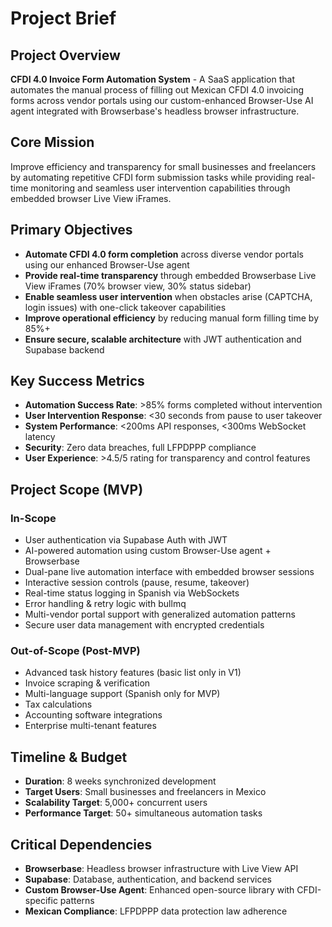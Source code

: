 # Project Brief

## Project Overview

**CFDI 4.0 Invoice Form Automation System** - A SaaS application that automates the manual process of filling out Mexican CFDI 4.0 invoicing forms across vendor portals using our custom-enhanced Browser-Use AI agent integrated with Browserbase's headless browser infrastructure.

## Core Mission

Improve efficiency and transparency for small businesses and freelancers by automating repetitive CFDI form submission tasks while providing real-time monitoring and seamless user intervention capabilities through embedded browser Live View iFrames.

## Primary Objectives

- **Automate CFDI 4.0 form completion** across diverse vendor portals using our enhanced Browser-Use agent
- **Provide real-time transparency** through embedded Browserbase Live View iFrames (70% browser view, 30% status sidebar)
- **Enable seamless user intervention** when obstacles arise (CAPTCHA, login issues) with one-click takeover capabilities
- **Improve operational efficiency** by reducing manual form filling time by 85%+
- **Ensure secure, scalable architecture** with JWT authentication and Supabase backend

## Key Success Metrics

- **Automation Success Rate**: >85% forms completed without intervention
- **User Intervention Response**: <30 seconds from pause to user takeover
- **System Performance**: <200ms API responses, <300ms WebSocket latency
- **Security**: Zero data breaches, full LFPDPPP compliance
- **User Experience**: >4.5/5 rating for transparency and control features

## Project Scope (MVP)

### In-Scope
- User authentication via Supabase Auth with JWT
- AI-powered automation using custom Browser-Use agent + Browserbase
- Dual-pane live automation interface with embedded browser sessions
- Interactive session controls (pause, resume, takeover)
- Real-time status logging in Spanish via WebSockets
- Error handling & retry logic with bullmq
- Multi-vendor portal support with generalized automation patterns
- Secure user data management with encrypted credentials

### Out-of-Scope (Post-MVP)
- Advanced task history features (basic list only in V1)
- Invoice scraping & verification
- Multi-language support (Spanish only for MVP)
- Tax calculations
- Accounting software integrations
- Enterprise multi-tenant features

## Timeline & Budget

- **Duration**: 8 weeks synchronized development
- **Target Users**: Small businesses and freelancers in Mexico
- **Scalability Target**: 5,000+ concurrent users
- **Performance Target**: 50+ simultaneous automation tasks

## Critical Dependencies

- **Browserbase**: Headless browser infrastructure with Live View API
- **Supabase**: Database, authentication, and backend services
- **Custom Browser-Use Agent**: Enhanced open-source library with CFDI-specific patterns
- **Mexican Compliance**: LFPDPPP data protection law adherence 